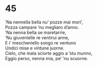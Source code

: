 # 45  
  
’Na nennella bella nu’ pozze mai morì’,  
Pozza campare ’nu megliaro d’anno.  
’Na nenna bella se maretarrie,  
’Nu giuvenìelle re ventirui anne,  
E i’ mescheniello songo re ventuno  
Undici mise e vintune juorne.  
Cielo, che mala sciorte aggio a ’stu munno,  
Eggio perso, nenna mia, pe’ ’nu scuorne.
